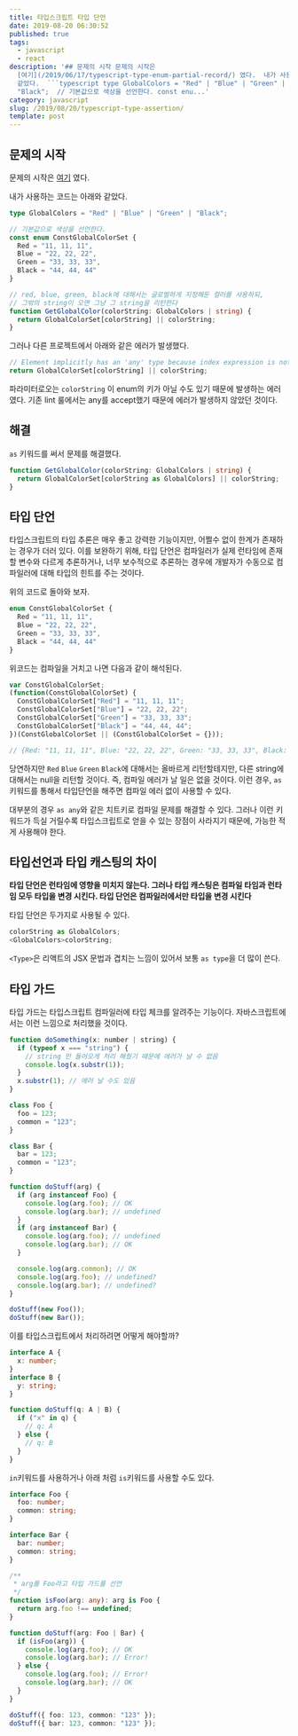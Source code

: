 ```yaml
---
title: 타입스크립트 타입 단언
date: 2019-08-20 06:30:52
published: true
tags:
  - javascript
  - react
description: '## 문제의 시작 문제의 시작은
  [여기](/2019/06/17/typescript-type-enum-partial-record/) 였다.  내가 사용하는 코드는 아래와
  같았다.  ```typescript type GlobalColors = "Red" | "Blue" | "Green" |
  "Black";  // 기본값으로 색상을 선언한다. const enu...'
category: javascript
slug: /2019/08/20/typescript-type-assertion/
template: post
---
```

## 문제의 시작

문제의 시작은 [여기](/2019/06/17/typescript-type-enum-partial-record/) 였다.

내가 사용하는 코드는 아래와 같았다.

```typescript
type GlobalColors = "Red" | "Blue" | "Green" | "Black";

// 기본값으로 색상을 선언한다.
const enum ConstGlobalColorSet {
  Red = "11, 11, 11",
  Blue = "22, 22, 22",
  Green = "33, 33, 33",
  Black = "44, 44, 44"
}

// red, blue, green, black에 대해서는 글로벌하게 지정해둔 컬러를 사용하되,
// 그밖의 string이 오면 그냥 그 string을 리턴한다
function GetGlobalColor(colorString: GlobalColors | string) {
  return GlobalColorSet[colorString] || colorString;
}
```

그러나 다른 프로젝트에서 아래와 같은 에러가 발생했다.

```javascript
// Element implicitly has an 'any' type because index expression is not of type 'number'.
return GlobalColorSet[colorString] || colorString;
```

파라미터로오는 `colorString` 이 enum의 키가 아닐 수도 있기 때문에 발생하는 에러 였다. 기존 lint 룰에서는 any를 accept했기 때문에 에러가 발생하지 않았던 것이다.

## 해결

`as` 키워드를 써서 문제를 해결했다.

```typescript
function GetGlobalColor(colorString: GlobalColors | string) {
  return GlobalColorSet[colorString as GlobalColors] || colorString;
}
```

## 타입 단언

타입스크립트의 타입 추론은 매우 좋고 강력한 기능이지만, 어쩔수 없이 한계가 존재하는 경우가 더러 있다. 이를 보완하기 위해, 타입 단언은 컴파일러가 실제 런타임에 존재할 변수와 다르게 추론하거나, 너무 보수적으로 추론하는 경우에 개발자가 수동으로 컴파일러에 대해 타입의 힌트를 주는 것이다.

위의 코드로 돌아와 보자.

```typescript
enum ConstGlobalColorSet {
  Red = "11, 11, 11",
  Blue = "22, 22, 22",
  Green = "33, 33, 33",
  Black = "44, 44, 44"
}
```

위코드는 컴파일을 거치고 나면 다음과 같이 해석된다.

```javascript
var ConstGlobalColorSet;
(function(ConstGlobalColorSet) {
  ConstGlobalColorSet["Red"] = "11, 11, 11";
  ConstGlobalColorSet["Blue"] = "22, 22, 22";
  ConstGlobalColorSet["Green"] = "33, 33, 33";
  ConstGlobalColorSet["Black"] = "44, 44, 44";
})(ConstGlobalColorSet || (ConstGlobalColorSet = {}));

// {Red: "11, 11, 11", Blue: "22, 22, 22", Green: "33, 33, 33", Black: "44, 44, 44"}
```

당연하지만 `Red` `Blue` `Green` `Black`에 대해서는 올바르게 리턴할테지만, 다른 string에 대해서는 null을 리턴할 것이다. 즉, 컴파일 에러가 날 일은 없을 것이다. 이런 경우, `as` 키워드를 통해서 타입단언을 해주면 컴파일 에러 없이 사용할 수 있다.

대부분의 경우 `as any`와 같은 치트키로 컴파일 문제를 해결할 수 있다. 그러나 이런 키워드가 득실 거릴수록 타입스크립트로 얻을 수 있는 장점이 사라지기 때문에, 가능한 적게 사용해야 한다.

## 타입선언과 타입 캐스팅의 차이

**타입 단언은 런타임에 영향을 미치지 않는다. 그러나 타입 캐스팅은 컴파일 타임과 런타임 모두 타입을 변경 시킨다. 타입 단언은 컴파일러에서만 타입을 변경 시킨다**

타입 단언은 두가지로 사용될 수 있다.

```typescript
colorString as GlobalColors;
<GlobalColors>colorString;
```

`<Type>`은 리액트의 JSX 문법과 겹치는 느낌이 있어서 보통 `as type`을 더 많이 쓴다.

## 타입 가드

타입 가드는 타입스크립트 컴파일러에 타입 체크를 알려주는 기능이다. 자바스크립트에서는 이런 느낌으로 처리했을 것이다.

```javascript
function doSomething(x: number | string) {
  if (typeof x === "string") {
    // string 만 들어오게 처리 해줬기 때문에 에러가 날 수 없음
    console.log(x.substr(1));
  }
  x.substr(1); // 에러 날 수도 있음
}

class Foo {
  foo = 123;
  common = "123";
}

class Bar {
  bar = 123;
  common = "123";
}

function doStuff(arg) {
  if (arg instanceof Foo) {
    console.log(arg.foo); // OK
    console.log(arg.bar); // undefined
  }
  if (arg instanceof Bar) {
    console.log(arg.foo); // undefined
    console.log(arg.bar); // OK
  }

  console.log(arg.common); // OK
  console.log(arg.foo); // undefined?
  console.log(arg.bar); // undefined?
}

doStuff(new Foo());
doStuff(new Bar());
```

이를 타입스크립트에서 처리하려면 어떻게 해야할까?

```typescript
interface A {
  x: number;
}
interface B {
  y: string;
}

function doStuff(q: A | B) {
  if ("x" in q) {
    // q: A
  } else {
    // q: B
  }
}
```

`in`키워드를 사용하거나 아래 처럼 `is`키워드를 사용할 수도 있다.

```typescript
interface Foo {
  foo: number;
  common: string;
}

interface Bar {
  bar: number;
  common: string;
}

/**
 * arg를 Foo라고 타입 가드를 선언
 */
function isFoo(arg: any): arg is Foo {
  return arg.foo !== undefined;
}

function doStuff(arg: Foo | Bar) {
  if (isFoo(arg)) {
    console.log(arg.foo); // OK
    console.log(arg.bar); // Error!
  } else {
    console.log(arg.foo); // Error!
    console.log(arg.bar); // OK
  }
}

doStuff({ foo: 123, common: "123" });
doStuff({ bar: 123, common: "123" });
```

